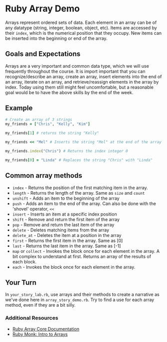 # Ruby Array Demo

Arrays represent ordered sets of data. Each element in an array can be of any datatype (string, integer, boolean, object, etc). Items are accessed by their `index`, which is the numerical position that they occupy. New items can be inserted into the beginning or end of the array.

## Goals and Expectations

Arrays are a very important and common data type, which we will use frequently throughout the course. It is import important that you can recognize/describe an array, create an array, insert elements into the end of an array, iterate on an array, and retrieve/reassign elements in the array by index. Today using them still might feel uncomfortable, but a reasonable goal would be to have the above skills by the end of the week.

## Example

```ruby
# Create an array of 3 strings
my_friends = ["Chris", "Kelly", "Kim"]

my_friends[1] # returns the string "Kelly"

my_friends << "Mel" # Inserts the string "Mel" at the end of the array

my_friends.index("Chris") # Returns the index integer 0

my_friends[0] = "Linda" # Replaces the string "Chris" with "Linda"

```

## Common array methods

* `index` - Returns the position of the first matching item in the array.
* `length` - Returns the length of the array. Same as `size` and `count`
* `unshift` - Adds an item to the beginning of the array
* `push` - Adds an item to the end of the array. Can also be done with the 'shovel' operator, `<<`
* `insert` - Inserts an item at a specific index position
* `shift` - Remove and return the first item of the array
* `pop` - Remove and return the last item of the array
* `delete` - Deletes matching items from the array
* `delete_at` - Deletes the item at a position in the array
* `first` - Returns the first item in the array. Same as [0]
* `last` - Returns the last item in the array. Same as [-1]
* `map` or `collect` - Invokes the block once for each element in the array. A bit complex to understand at first. Returns an array of the results of each block.
* `each` - Invokes the block once for each element in the array.

## Your Turn

In `your_story_lab.rb`, use arrays and their methods to create a narrative as we've done here in `array_story_demo.rb`. Try to find a use for each array method, even if they are a bit silly. 

### Additional Resources

* [Ruby Array Core Documentation](http://ruby-doc.org/core-2.0/Array.html)
* [Ruby Monk: Intro to Arrays](http://rubymonk.com/learning/books/1-ruby-primer/chapters/1-arrays/lessons/2-arrays-introduction)
